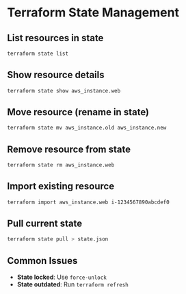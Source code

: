 # Terraform State Management

## List resources in state
```bash
terraform state list
```

## Show resource details
```bash
terraform state show aws_instance.web
```

## Move resource (rename in state)
```bash
terraform state mv aws_instance.old aws_instance.new
```

## Remove resource from state
```bash
terraform state rm aws_instance.web
```

## Import existing resource
```bash
terraform import aws_instance.web i-1234567890abcdef0
```

## Pull current state
```bash
terraform state pull > state.json
```

## Common Issues
- **State locked**: Use `force-unlock`
- **State outdated**: Run `terraform refresh`